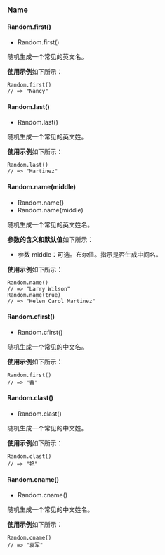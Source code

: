### Name

#### Random.first()

* Random.first()

随机生成一个常见的英文名。

**使用示例**如下所示：

    Random.first()
    // => "Nancy"

#### Random.last()

* Random.last()

随机生成一个常见的英文姓。

**使用示例**如下所示：

    Random.last()
    // => "Martinez"

#### Random.name(middle)

* Random.name()
* Random.name(middle)

随机生成一个常见的英文姓名。

**参数的含义和默认值**如下所示：

* 参数 middle：可选。布尔值。指示是否生成中间名。

**使用示例**如下所示：

    Random.name()
    // => "Larry Wilson"
    Random.name(true)
    // => "Helen Carol Martinez"

#### Random.cfirst()

* Random.cfirst()

随机生成一个常见的中文名。

**使用示例**如下所示：

    Random.first()
    // => "曹"

#### Random.clast()

* Random.clast()

随机生成一个常见的中文姓。

**使用示例**如下所示：

    Random.clast()
    // => "艳"

#### Random.cname()

* Random.cname()

随机生成一个常见的中文姓名。

**使用示例**如下所示：

    Random.cname()
    // => "袁军"
